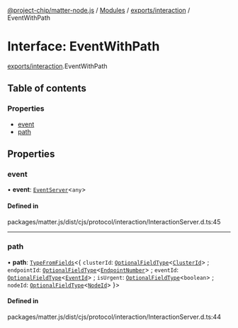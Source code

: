 [@project-chip/matter-node.js](../README.md) / [Modules](../modules.md) / [exports/interaction](../modules/exports_interaction.md) / EventWithPath

# Interface: EventWithPath

[exports/interaction](../modules/exports_interaction.md).EventWithPath

## Table of contents

### Properties

- [event](exports_interaction.EventWithPath.md#event)
- [path](exports_interaction.EventWithPath.md#path)

## Properties

### event

• **event**: [`EventServer`](../classes/exports_cluster.EventServer.md)<`any`\>

#### Defined in

packages/matter.js/dist/cjs/protocol/interaction/InteractionServer.d.ts:45

___

### path

• **path**: [`TypeFromFields`](../modules/exports_tlv.md#typefromfields)<{ `clusterId`: [`OptionalFieldType`](exports_tlv.OptionalFieldType.md)<[`ClusterId`](../modules/exports_datatype.md#clusterid)\> ; `endpointId`: [`OptionalFieldType`](exports_tlv.OptionalFieldType.md)<[`EndpointNumber`](../modules/exports_datatype.md#endpointnumber)\> ; `eventId`: [`OptionalFieldType`](exports_tlv.OptionalFieldType.md)<[`EventId`](../modules/exports_datatype.md#eventid)\> ; `isUrgent`: [`OptionalFieldType`](exports_tlv.OptionalFieldType.md)<`boolean`\> ; `nodeId`: [`OptionalFieldType`](exports_tlv.OptionalFieldType.md)<[`NodeId`](../modules/exports_datatype.md#nodeid)\>  }\>

#### Defined in

packages/matter.js/dist/cjs/protocol/interaction/InteractionServer.d.ts:44
